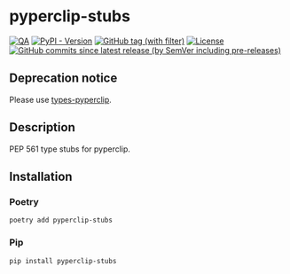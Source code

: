 # pyperclip-stubs

[![QA](https://github.com/Tatsh/pyperclip-stubs/actions/workflows/qa.yml/badge.svg)](https://github.com/Tatsh/pyperclip-stubs/actions/workflows/qa.yml)
[![PyPI - Version](https://img.shields.io/pypi/v/pyperclip-stubs)](https://pypi.org/project/pyperclip-stubs/)
[![GitHub tag (with filter)](https://img.shields.io/github/v/tag/Tatsh/pyperclip-stubs)](https://github.com/Tatsh/pyperclip-stubs/tags)
[![License](https://img.shields.io/github/license/Tatsh/pyperclip-stubs)](https://github.com/Tatsh/pyperclip-stubs/blob/master/LICENSE.txt)
[![GitHub commits since latest release (by SemVer including pre-releases)](https://img.shields.io/github/commits-since/Tatsh/pyperclip-stubs/v0.0.3/master)](https://github.com/Tatsh/pyperclip-stubs/compare/v0.0.3...master)

## Deprecation notice

Please use [types-pyperclip](https://pypi.org/project/types-pyperclip/).

## Description

PEP 561 type stubs for pyperclip.

## Installation

### Poetry

```shell
poetry add pyperclip-stubs
```

### Pip

```shell
pip install pyperclip-stubs
```
